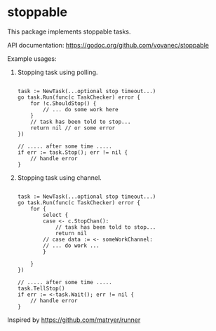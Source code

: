 # stoppable

This package implements stoppable tasks.

API documentation: https://godoc.org/github.com/vovanec/stoppable

Example usages:

1. Stopping task using polling.

    ```

	task := NewTask(...optional stop timeout...)
	go task.Run(func(c TaskChecker) error {
		for !c.ShouldStop() {
			// ... do some work here
		}
		// task has been told to stop...
		return nil // or some error
	})

	// ..... after some time .....
	if err := task.Stop(); err != nil {
		// handle error
	}
	```


2. Stopping task using channel.

    ```

	task := NewTask(...optional stop timeout...)
	go task.Run(func(c TaskChecker) error {
		for {
			select {
			case <- c.StopChan():
				// task has been told to stop...
				return nil
			// case data := <- someWorkChannel:
			// ... do work ...
			}

		}
	})

	// ..... after some time .....
	task.TellStop()
	if err := <-task.Wait(); err != nil {
		// handle error
	}
	```

Inspired by https://github.com/matryer/runner
